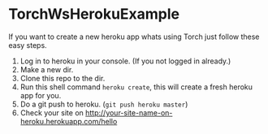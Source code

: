 TorchWsHerokuExample
====================

If you want to create a new heroku app whats using Torch just follow these easy steps.

1. Log in to heroku in your console. (If you not logged in already.)
2. Make a new dir.
3. Clone this repo to the dir.
4. Run this shell command `heroku create`, this will create a fresh heroku app for you.
5. Do a git push to heroku. (`git push heroku master`)
6. Check your site on http://your-site-name-on-heroku.herokuapp.com/hello
